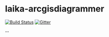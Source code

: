 # laika-arcgisdiagrammer 
[![Build Status](https://travis-ci.org/eduardogspereira/laika-arcgisdiagrammer.svg?branch=master)](https://travis-ci.org/eduardogspereira/laika-arcgisdiagrammer) [![Gitter](https://badges.gitter.im/gitterHQ/gitter.svg)](https://gitter.im/laika_arcgisdiagrammer/messages)

--
